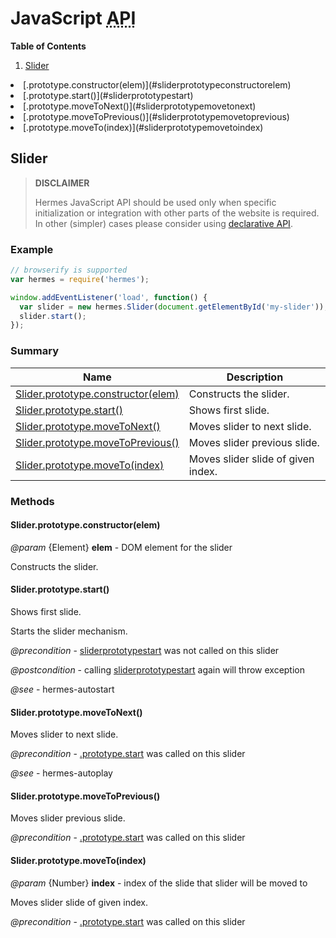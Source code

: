 <!--

Copyright 2015 Maciej Chałapuk

Licensed under the Apache License, Version 2.0 (the "License");
you may not use this file except in compliance with the License.
You may obtain a copy of the License at

http://www.apache.org/licenses/LICENSE-2.0

Unless required by applicable law or agreed to in writing, software
distributed under the License is distributed on an "AS IS" BASIS,
WITHOUT WARRANTIES OR CONDITIONS OF ANY KIND, either express or implied.
See the License for the specific language governing permissions and
limitations under the License.

-->

<!-- Start Template javascript-api.md.ejs -->

# JavaScript <abbr title="Application Programming Interface">API</abbr>

**Table of Contents**

1. [Slider](#slider)<ul>
<li>[.prototype.constructor(elem)](#sliderprototypeconstructorelem)
<li>[.prototype.start()](#sliderprototypestart)
<li>[.prototype.moveToNext()](#sliderprototypemovetonext)
<li>[.prototype.moveToPrevious()](#sliderprototypemovetoprevious)
<li>[.prototype.moveTo(index)](#sliderprototypemovetoindex)</ul>

<!-- Start src/node/slider.js -->

## Slider

> **DISCLAIMER**
>
> Hermes JavaScript API should be used only when specific initialization or integration
> with other parts of the website is required. In other (simpler) cases please consider
> using [declarative API](doc/class-names.md).

### Example

```javascript
// browserify is supported
var hermes = require('hermes');

window.addEventListener('load', function() {
  var slider = new hermes.Slider(document.getElementById('my-slider'));
  slider.start();
});
```

### Summary

Name | Description
--- | ---
[Slider.prototype.constructor(elem)](#sliderprototypeconstructorelem) | Constructs the slider.
[Slider.prototype.start()](#sliderprototypestart) | Shows first slide.
[Slider.prototype.moveToNext()](#sliderprototypemovetonext) | Moves slider to next slide.
[Slider.prototype.moveToPrevious()](#sliderprototypemovetoprevious) | Moves slider previous slide.
[Slider.prototype.moveTo(index)](#sliderprototypemovetoindex) | Moves slider slide of given index.

### Methods

#### Slider.prototype.constructor(elem)

*@param* {Element} **elem** - DOM element for the slider

Constructs the slider.

#### Slider.prototype.start()

Shows first slide.

Starts the slider mechanism.

*@precondition* - [sliderprototypestart](#sliderprototypestart) was not called on this slider

*@postcondition* - calling [sliderprototypestart](#sliderprototypestart) again will throw exception

*@see* - hermes-autostart

#### Slider.prototype.moveToNext()

Moves slider to next slide.

*@precondition* - [.prototype.start](#sliderprototypestart) was called on this slider

*@see* - hermes-autoplay

#### Slider.prototype.moveToPrevious()

Moves slider previous slide.

*@precondition* - [.prototype.start](#sliderprototypestart) was called on this slider

#### Slider.prototype.moveTo(index)

*@param* {Number} **index** - index of the slide that slider will be moved to

Moves slider slide of given index.

*@precondition* - [.prototype.start](#sliderprototypestart) was called on this slider

<!-- End src/node/slider.js -->

<!-- End Template javascript-api.md.ejs -->

